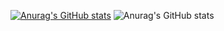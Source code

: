 [![Anurag's GitHub stats](https://github-readme-stats.vercel.app/api?username=02Moon)](https://github.com/anuraghazra/github-readme-stats)
![Anurag's GitHub stats](https://github-readme-stats.vercel.app/api?username=anuraghazra&hide=contribs,prs)
